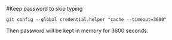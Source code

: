 #Keep password to skip typing
```
git config --global credential.helper "cache --timeout=3600"
```
Then password will be kept in memory for 3600 seconds.